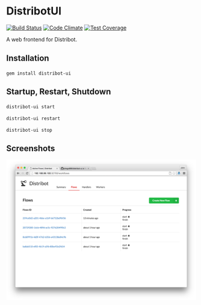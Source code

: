 
# DistribotUI

[![Build Status](https://travis-ci.org/jdrago999/distribot-ui.svg)](https://travis-ci.org/jdrago999/distribot-ui)
[![Code Climate](https://codeclimate.com/github/jdrago999/distribot-ui/badges/gpa.svg)](https://codeclimate.com/github/jdrago999/distribot-ui)
[![Test Coverage](https://codeclimate.com/github/jdrago999/distribot-ui/badges/coverage.svg)](https://codeclimate.com/github/jdrago999/distribot-ui/coverage)

A web frontend for Distribot.

## Installation

`gem install distribot-ui`

## Startup, Restart, Shutdown

`distribot-ui start`

`distribot-ui restart`

`distribot-ui stop`

## Screenshots

[![Screenshot](docs/distribot-ui-screenshot.png)](docs/distribot-ui-screenshot.png)

